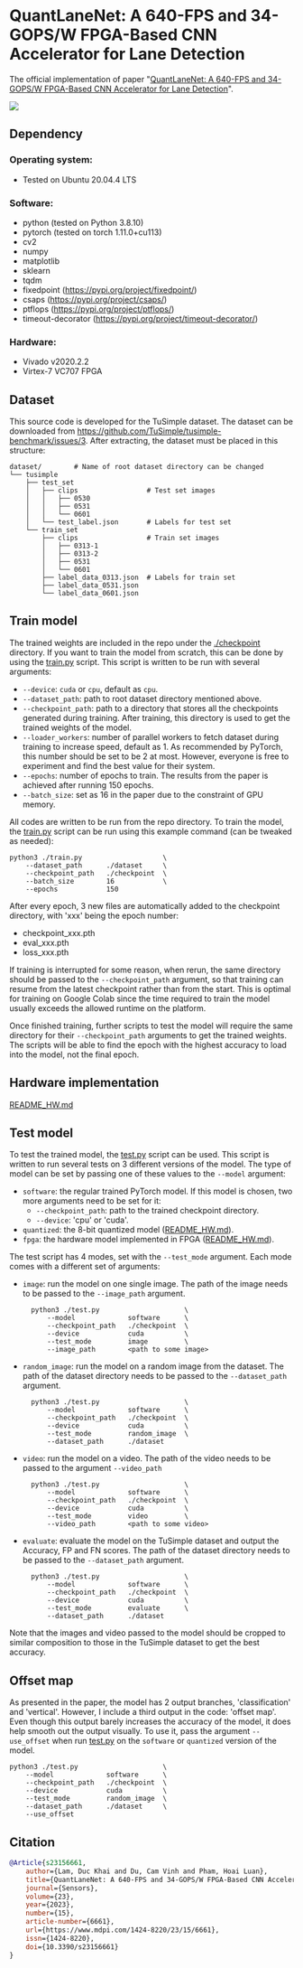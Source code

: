 # QuantLaneNet: A 640-FPS and 34-GOPS/W FPGA-Based CNN Accelerator for Lane Detection
The official implementation of paper "[QuantLaneNet: A 640-FPS and 34-GOPS/W FPGA-Based CNN Accelerator for Lane Detection](https://www.mdpi.com/1424-8220/23/15/6661)".

![](graphics/model.png)

## Dependency

### Operating system:
- Tested on Ubuntu 20.04.4 LTS

### Software:
- python (tested on Python 3.8.10)
- pytorch (tested on torch 1.11.0+cu113)
- cv2
- numpy
- matplotlib
- sklearn
- tqdm
- fixedpoint (https://pypi.org/project/fixedpoint/)
- csaps (https://pypi.org/project/csaps/)
- ptflops (https://pypi.org/project/ptflops/)
- timeout-decorator (https://pypi.org/project/timeout-decorator/)

### Hardware:
- Vivado v2020.2.2
- Virtex-7 VC707 FPGA

## Dataset
This source code is developed for the TuSimple dataset. The dataset can be downloaded from https://github.com/TuSimple/tusimple-benchmark/issues/3. After extracting, the dataset must be placed in this structure:

    dataset/        # Name of root dataset directory can be changed
    └── tusimple
        ├── test_set
        │   ├── clips                 # Test set images
        │   │   ├── 0530
        │   │   ├── 0531
        │   │   └── 0601
        │   └── test_label.json       # Labels for test set
        └── train_set
            ├── clips                 # Train set images
            │   ├── 0313-1
            │   ├── 0313-2
            │   ├── 0531
            │   └── 0601
            ├── label_data_0313.json  # Labels for train set
            ├── label_data_0531.json
            └── label_data_0601.json

## Train model
The trained weights are included in the repo under the [./checkpoint](./checkpoint) directory. If you want to train the model from scratch, this can be done by using the [train.py](./train.py) script. This script is written to be run with several arguments:
- <code>--device</code>: <code>cuda</code> or <code>cpu</code>, default as <code>cpu</code>.
- <code>--dataset_path</code>: path to root dataset directory mentioned above.
- <code>--checkpoint_path</code>: path to a directory that stores all the checkpoints generated during training. After training, this directory is used to get the trained weights of the model.
- <code>--loader_workers</code>: number of parallel workers to fetch dataset during training to increase speed, default as 1. As recommended by PyTorch, this number should be set to be 2 at most. However, everyone is free to experiment and find the best value for their system.
- <code>--epochs</code>: number of epochs to train. The results from the paper is achieved after running 150 epochs.
- <code>--batch_size</code>: set as 16 in the paper due to the constraint of GPU memory.

All codes are written to be run from the repo directory. To train the model, the [train.py](./train.py) script can be run using this example command (can be tweaked as needed):

    python3 ./train.py                    \
        --dataset_path      ./dataset     \
        --checkpoint_path   ./checkpoint  \
        --batch_size        16            \
        --epochs            150

After every epoch, 3 new files are automatically added to the checkpoint directory, with 'xxx' being the epoch number:
- checkpoint_xxx.pth
- eval_xxx.pth
- loss_xxx.pth

If training is interrupted for some reason, when rerun, the same directory should be passed to the <code>--checkpoint_path</code> argument, so that training can resume from the latest checkpoint rather than from the start. This is optimal for training on Google Colab since the time required to train the model usually exceeds the allowed runtime on the platform.

Once finished training, further scripts to test the model will require the same directory for their <code>--checkpoint_path</code> arguments to get the trained weights. The scripts will be able to find the epoch with the highest accuracy to load into the model, not the final epoch.

## Hardware implementation
[README_HW.md](./README_HW.md)

## Test model
To test the trained model, the [test.py](./test.py) script can be used. This script is written to run several tests on 3 different versions of the model. The type of model can be set by passing one of these values to the <code>--model</code> argument:
- <code>software</code>: the regular trained PyTorch model. If this model is chosen, two more arguments need to be set for it:
    - <code>--checkpoint_path</code>: path to the trained checkpoint directory.
    - <code>--device</code>: 'cpu' or 'cuda'.
- <code>quantized</code>: the 8-bit quantized model ([README_HW.md](./README_HW.md)).
- <code>fpga</code>: the hardware model implemented in FPGA ([README_HW.md](./README_HW.md)).

The test script has 4 modes, set with the <code>--test_mode</code> argument. Each mode comes with a different set of arguments:
- <code>image</code>: run the model on one single image. The path of the image needs to be passed to the <code>--image_path</code> argument.

        python3 ./test.py                     \
            --model             software      \
            --checkpoint_path   ./checkpoint  \
            --device            cuda          \
            --test_mode         image         \
            --image_path        <path to some image>

- <code>random_image</code>: run the model on a random image from the dataset. The path of the dataset directory needs to be passed to the <code>--dataset_path</code> argument.

        python3 ./test.py                     \
            --model             software      \
            --checkpoint_path   ./checkpoint  \
            --device            cuda          \
            --test_mode         random_image  \
            --dataset_path      ./dataset

- <code>video</code>: run the model on a video. The path of the video needs to be passed to the argument <code>--video_path</code>

        python3 ./test.py                     \
            --model             software      \
            --checkpoint_path   ./checkpoint  \
            --device            cuda          \
            --test_mode         video         \
            --video_path        <path to some video>

- <code>evaluate</code>: evaluate the model on the TuSimple dataset and output the Accuracy, FP and FN scores. The path of the dataset directory needs to be passed to the <code>--dataset_path</code> argument.

        python3 ./test.py                     \
            --model             software      \
            --checkpoint_path   ./checkpoint  \
            --device            cuda          \
            --test_mode         evaluate      \
            --dataset_path      ./dataset

Note that the images and video passed to the model should be cropped to similar composition to those in the TuSimple dataset to get the best accuracy.

## Offset map

As presented in the paper, the model has 2 output branches, 'classification' and 'vertical'. However, I include a third output in the code: 'offset map'. Even though this output barely increases the accuracy of the model, it does help smooth out the output visually. To use it, pass the argument <code>--use_offset</code> when run [test.py](./test.py) on the <code>software</code> or <code>quantized</code> version of the model.

    python3 ./test.py                     \
        --model             software      \
        --checkpoint_path   ./checkpoint  \
        --device            cuda          \
        --test_mode         random_image  \
        --dataset_path      ./dataset     \
        --use_offset

## Citation
```BibTeX
@Article{s23156661,
    author={Lam, Duc Khai and Du, Cam Vinh and Pham, Hoai Luan},
    title={QuantLaneNet: A 640-FPS and 34-GOPS/W FPGA-Based CNN Accelerator for Lane Detection},
    journal={Sensors},
    volume={23},
    year={2023},
    number={15},
    article-number={6661},
    url={https://www.mdpi.com/1424-8220/23/15/6661},
    issn={1424-8220},
    doi={10.3390/s23156661}
}
```